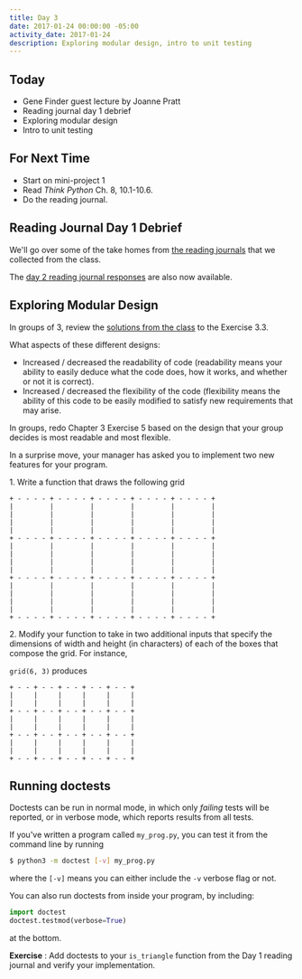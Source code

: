 ```yaml
---
title: Day 3
date: 2017-01-24 00:00:00 -05:00
activity_date: 2017-01-24
description: Exploring modular design, intro to unit testing
---
```


## Today

* Gene Finder guest lecture by Joanne Pratt
* Reading journal day 1 debrief
* Exploring modular design
* Intro to unit testing

## For Next Time

* Start on mini-project 1
* Read _Think Python_ Ch. 8, 10.1-10.6.
* Do the reading journal.

## Reading Journal Day 1 Debrief

We'll go over some of the take homes from [the reading
journals]({{site.data.course.urls.reading_journal_response_prefix}}day1_reading_journal_responses.ipynb) that we collected from the class.

The [day 2 reading
journal responses]({{site.data.course.urls.reading_journal_response_prefix}}day2_reading_journal_responses.ipynb) are also now available.

## Exploring Modular Design

In groups of 3, review the [solutions from the class]({{site.data.course.urls.reading_journal_response_prefix}}day1_reading_journal_responses.ipynb##Exercise-3.3) to the Exercise 3.3.

What aspects of these different designs:

* Increased / decreased the readability of code (readability means your ability to easily deduce what the code does, how it works, and whether or not it is correct).
* Increased / decreased the flexibility of the code (flexibility means the ability of this code to be easily modified to satisfy new requirements that may arise.

In groups, redo Chapter 3 Exercise 5 based on the design that your group
decides is most readable and most flexible.

In a surprise move, your manager has asked you to implement two new features
for your program.


1\. Write a function that draws the following grid

    + - - - - + - - - - + - - - - + - - - - + - - - - +
    |         |         |         |         |         |
    |         |         |         |         |         |
    |         |         |         |         |         |
    |         |         |         |         |         |
    + - - - - + - - - - + - - - - + - - - - + - - - - +
    |         |         |         |         |         |
    |         |         |         |         |         |
    |         |         |         |         |         |
    |         |         |         |         |         |
    + - - - - + - - - - + - - - - + - - - - + - - - - +
    |         |         |         |         |         |
    |         |         |         |         |         |
    |         |         |         |         |         |
    |         |         |         |         |         |
    + - - - - + - - - - + - - - - + - - - - + - - - - +

2\. Modify your function to take in two additional inputs that specify the
dimensions of width and height (in characters) of each of the boxes that
compose the grid. For instance,

`grid(6, 3)` produces

    + - - + - - + - - + - - + - - +
    |     |     |     |     |     |
    |     |     |     |     |     |
    + - - + - - + - - + - - + - - +
    |     |     |     |     |     |
    |     |     |     |     |     |
    + - - + - - + - - + - - + - - +
    |     |     |     |     |     |
    |     |     |     |     |     |
    + - - + - - + - - + - - + - - +

## Running doctests

Doctests can be run in normal mode, in which only _failing_  tests will be
reported, or in verbose mode, which reports results from all tests.

If you've written a program called `my_prog.py`, you can test it from the
command line by running

``` bash
$ python3 -m doctest [-v] my_prog.py
```

where the `[-v]` means you can either include the `-v` verbose flag or not.

You can also run doctests from inside your program, by including:

``` python
import doctest
doctest.testmod(verbose=True)
```

at the bottom.

**Exercise** : Add doctests to your `is_triangle` function from the Day 1 reading journal and verify your implementation.
